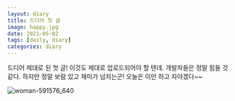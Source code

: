 ```yaml
---
layout: diary
title: 드디어 첫 글
image: happy.jpg
date: 2021-05-02 
tags: [daily, diary]
categories: diary
---
```


드디어 제대로 된 첫 글! 이것도 제대로 업로드되어야 할 텐데. 개발자들은 정말 힘들 것 같다. 하지만 정말 보람 있고 재미가 넘치는군! 오늘은 이만 하고 자야겠다~~ 

![woman-591576_640](https://user-images.githubusercontent.com/68999151/116793288-e24d5280-ab00-11eb-80d7-618a12a6628b.jpg)
